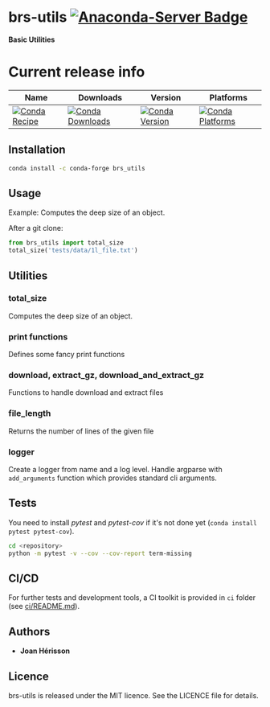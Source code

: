 # brs-utils [![Anaconda-Server Badge](https://anaconda.org/conda-forge/brs_utils/badges/latest_release_date.svg)](https://anaconda.org/conda-forge/brs_utils)


**Basic Utilities**


Current release info
====================

| Name | Downloads | Version | Platforms |
| --- | --- | --- | --- |
| [![Conda Recipe](https://img.shields.io/badge/recipe-brs_utils-green.svg)](https://anaconda.org/conda-forge/brs_utils) | [![Conda Downloads](https://img.shields.io/conda/dn/conda-forge/brs_utils.svg)](https://anaconda.org/conda-forge/brs_utils) | [![Conda Version](https://img.shields.io/conda/vn/conda-forge/brs_utils.svg)](https://anaconda.org/conda-forge/brs_utils) | [![Conda Platforms](https://img.shields.io/conda/pn/conda-forge/brs_utils.svg)](https://anaconda.org/conda-forge/brs_utils) |


## Installation

```sh
conda install -c conda-forge brs_utils
``` 

## Usage

Example: Computes the deep size of an object.

After a git clone:

```python
from brs_utils import total_size
total_size('tests/data/1l_file.txt')
```

## Utilities

### total_size
Computes the deep size of an object.

### print functions
Defines some fancy print functions

### download, extract_gz, download_and_extract_gz
Functions to handle download and extract files

### file_length
Returns the number of lines of the given file

### logger
Create a logger from name and a log level. Handle argparse with `add_arguments` function which provides standard cli arguments.

## Tests

You need to install *pytest* and *pytest-cov* if it's not done yet (`conda install pytest pytest-cov`).

```bash
cd <repository>
python -m pytest -v --cov --cov-report term-missing
```

## CI/CD
For further tests and development tools, a CI toolkit is provided in `ci` folder (see [ci/README.md](ci/README.md)).


## Authors

* **Joan Hérisson**


## Licence
brs-utils is released under the MIT licence. See the LICENCE file for details.
